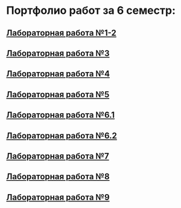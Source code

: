 # Портфолио работ за 6 семестр:
## [Лабораторная работа №1-2](https://replit.com/@gabyshut/lr1-2ClassicIntelligentEvaluations#main.py)
## [Лабораторная работа №3](https://replit.com/@gabyshut/sem6-t1-lr3)
## [Лабораторная работа №4](https://colab.research.google.com/drive/1ffeTVa9A9vwl9dsCNucKujBZMvTGW-MN?usp=sharing)
## [Лабораторная работа №5](https://colab.research.google.com/drive/1ffeTVa9A9vwl9dsCNucKujBZMvTGW-MN?usp=sharing)
## [Лабораторная работа №6.1](https://colab.research.google.com/drive/1julfqDu8VkBPVchAZeDEBaFbWbOj9YYZ?usp=sharing)
## [Лабораторная работа №6.2](https://colab.research.google.com/drive/1mjTrK_mnG3zk6Q5FTULaMdt_qCoi7OEJ?usp=sharing)
## [Лабораторная работа №7](https://colab.research.google.com/drive/1UoZ6wo0iVv9WgqZCZYyOobg_gqjIM62y?usp=sharing)
## [Лабораторная работа №8](https://docs.google.com/document/d/18De720HvBb1O_FR_GfffmPmpgboIZu6B/edit?usp=sharing&ouid=108764732630822905990&rtpof=true&sd=true)
## [Лабораторная работа №9](https://docs.google.com/document/d/1WLKy-e5cj8gS1fwXrUo2d1iz9O4-lrqx/edit?usp=sharing&ouid=108764732630822905990&rtpof=true&sd=true)

